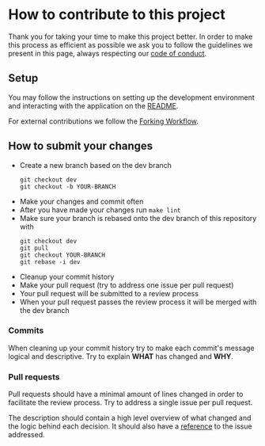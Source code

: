 # How to contribute to this project

Thank you for taking your time to make this project better.
In order to make this process as efficient as possible we ask you to follow the guidelines we present in this page,
always respecting our [code of conduct](https://www.github.com/cenoteandoDB/cenoteando/blob/main/CODE_OF_CONDUCT.md).

## Setup

You may follow the instructions on setting up the development environment and interacting with the application on the [README](https://www.github.com/cenoteandoDB/cenoteando/blob/main/README.md).

For external contributions we follow the [Forking Workflow](https://www.atlassian.com/git/tutorials/comparing-workflows/forking-workflow).

## How to submit your changes

* Create a new branch based on the dev branch
  ```
  git checkout dev
  git checkout -b YOUR-BRANCH
  ```
* Make your changes and commit often
* After you have made your changes run ```make lint```
* Make sure your branch is rebased onto the dev branch of this repository with
  ```
  git checkout dev
  git pull
  git checkout YOUR-BRANCH
  git rebase -i dev
  ```
* Cleanup your commit history
* Make your pull request (try to address one issue per pull request)
* Your pull request will be submitted to a review process
* When your pull request passes the review process it will be merged with the dev branch

### Commits

When cleaning up your commit history try to make each commit's message logical and descriptive.
Try to explain **WHAT** has changed and **WHY**.

### Pull requests

Pull requests should have a minimal amount of lines changed in order to facilitate the review process.
Try to address a single issue per pull request.

The description should contain a high level overview of what changed and the logic behind each decision.
It should also have a [reference](https://docs.github.com/en/github/managing-your-work-on-github/linking-a-pull-request-to-an-issue) to the issue addressed.
